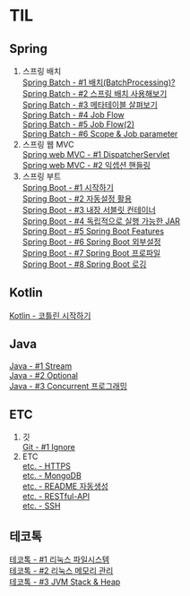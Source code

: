 # TIL
## Spring
1. 스프링 배치  
[Spring Batch - #1 배치(BatchProcessing)?](./spring/batch/SpringBatchApplication.md)  
[Spring Batch - #2 스프링 배치 사용해보기](./spring/batch/SpringBatchApplication1.md)  
[Spring Batch - #3 메타테이블 살펴보기](./spring/batch/SpringBatchMetaTable.md)  
[Spring Batch - #4 Job Flow](./spring/batch/SpringBatchApplication2.md)  
[Spring Batch - #5 Job Flow(2)](./spring/batch/SpringBatchApplication3.md)  
[Spring Batch - #6 Scope & Job parameter](./spring/batch/SpringBatchApplication4.md)  
2. 스프링 웹 MVC  
[Spring web MVC - #1 DispatcherServlet](./spring/webmvc/DispatcherServlet1.md)  
[Spring web MVC - #2 익셉션 핸들링](./spring/webmvc/HandlingException.md)  
3. 스프링 부트  
[Spring Boot - #1 시작하기](./spring/boot/SpringBootBasic1.md)  
[Spring Boot - #2 자동설정 활용](./spring/boot/SpringBootBasic2.md)  
[Spring Boot - #3 내장 서블릿 컨테이너](./spring/boot/SpringBootBasic3_imbeded_sevlet_container.md)  
[Spring Boot - #4 독립적으로 실행 가능한 JAR](./spring/boot/SpringBootBasic4.md)  
[Spring Boot - #5 Spring Boot Features](./spring/boot/SpringBootBasic5.md)  
[Spring Boot - #6 Spring Boot 외부설정](./spring/boot/SpringBootBasic6.md)  
[Spring Boot - #7 Spring Boot 프로파일  ](./spring/boot/SpringBootBasic7.md)  
[Spring Boot - #8 Spring Boot 로깅  ](./spring/boot/SpringBootBasic8.md)  
## Kotlin
[Kotlin -  코틀린 시작하기](./kotlin/KotlinIntro.md)  
## Java
[Java - #1 Stream ](./java/JavaStream.md)  
[Java - #2 Optional](./java/JavaOptional.md)  
[Java - #3 Concurrent 프로그래밍 ](./java/JavaConcurrent.md)  
## ETC
1. 깃  
[Git - #1 Ignore](./git/Ignore.md)  
2. ETC  
[etc. -  HTTPS ](./etc/Https.md)  
[etc. -  MongoDB](./etc/MongoDB.md)  
[etc. -  README 자동생성](./etc/ReadMeAutoCreator.md)  
[etc. -  RESTful-API](./etc/RESTfulAPI.md)  
[etc. -  SSH](./etc/SSH.md)  
## 테코톡
[테코톡 - #1 리눅스 파일시스템](./techtalk/LinuxFileSystem.md)  
[테코톡 - #2 리눅스 메모리 관리](./techtalk/LinuxMemory.md)  
[테코톡 - #3 JVM Stack & Heap](./techtalk/JVM_Stack_Heap.md)  
